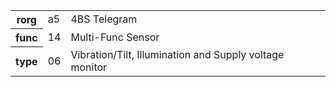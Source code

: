<table>
    <tr>
      <th>rorg</th>
      <td>a5</td>
      <td>4BS Telegram</td>
    </tr>
    <tr>
      <th>func</th>
      <td>14</td>
      <td>Multi-Func Sensor</td>
    </tr>
    <tr>
      <th>type</th>
      <td>06</td>
      <td>Vibration/Tilt, Illumination and Supply voltage monitor</td>
    </tr>
  </table>